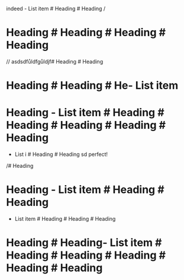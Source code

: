 indeed - List item # Heading # Heading /
# Heading # Heading # Heading # Heading 
//
asdsdfůldfgůldjf# Heading # Heading 

# Heading # Heading # He- List item 
# Heading - List item # Heading # Heading # Heading # Heading # Heading 
- List i # Heading # Heading sd perfect!

/# Heading 
# Heading - List item # Heading # Heading 
- List item # Heading # Heading # Heading 
# Heading # Heading- List item # Heading # Heading # Heading # Heading # Heading 